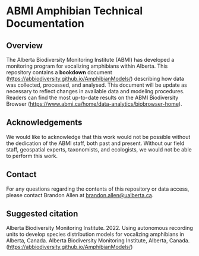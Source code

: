 # ABMI Amphibian Technical Documentation

## Overview

The Alberta Biodiversity Monitoring Institute (ABMI) has developed a monitoring program for vocalizing amphibians within Alberta. This repository contains a **bookdown** document (https://abbiodiversity.github.io/AmphibianModels/) describing how data was collected, processed, and analysed. This document will be update as necessary to reflect changes in available data and modeling procedures. Readers can find the most up-to-date results on the ABMI Biodiversity Browser (https://www.abmi.ca/home/data-analytics/biobrowser-home).

## Acknowledgements

We would like to acknowledge that this work would not be possible without the dedication of the ABMI staff, both past and present. Without our field staff, geospatial experts, taxonomists, and ecologists, we would not be able to perform this work.

## Contact

For any questions regarding the contents of this repository or data access, please contact Brandon Allen at brandon.allen@ualberta.ca.

## Suggested citation

Alberta Biodiversity Monitoring Institute. 2022. Using autonomous recording units to develop species distribution models for vocalizing amphibians in Alberta, Canada. Alberta Biodiversity Monitoring Institute, Alberta, Canada. (https://abbiodiversity.github.io/AmphibianModels/) 


